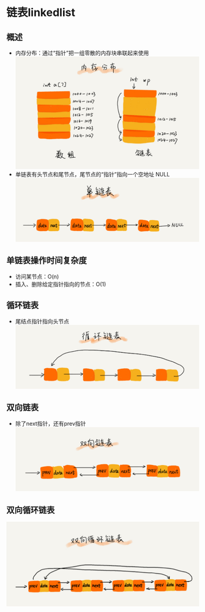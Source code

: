 # 链表linkedlist

## 概述
+ 内存分布：通过“指针”把一组零散的内存块串联起来使用
![链表内存分布](img/linkedlist_mem.jpg)
+ 单链表有头节点和尾节点，尾节点的“指针”指向一个空地址 NULL
![单链表](img/single_linkedlist.jpg)

## 单链表操作时间复杂度
+ 访问某节点：O(n)
+ 插入、删除给定指针指向的节点：O(1)

## 循环链表
+ 尾结点指针指向头节点
![循环链表](img/circle_linkedlist.jpg)

## 双向链表
+ 除了next指针，还有prev指针
![双向链表](img/two_way_linkedlist.jpg)

## 双向循环链表
![双向循环链表](img/two_way_circle_linkedlist.jpg)
